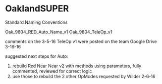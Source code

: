 # OaklandSUPER

Standard Naming Conventions

Oak_9804_RED_Auto_Name_v1
Oak_9804_TeleOp_v1

comments on the 3-5-16 TeleOp v1 were posted on the team Google Drive 3-16-16

suggested next steps for Auto:
1. rebuild Red Near Near v2 with methods using parameters, fully commented, reviewed for correct logic
2. use those to rebuild the 2 other OpModes requested by Wilder 2-6-16
